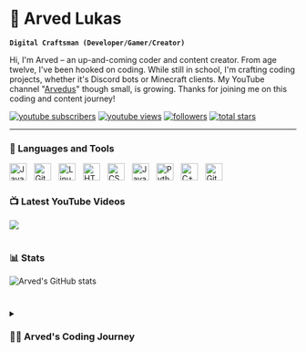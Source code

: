# 🐙 Arved Lukas

**`Digital Craftsman (Developer/Gamer/Creator)`**

Hi, I'm Arved – an up-and-coming coder and content creator. From age twelve, I've been hooked on coding. While still in school, I'm crafting coding projects, whether it's Discord bots or Minecraft clients. My YouTube channel "[Arvedus][youtube]" though small, is growing. Thanks for joining me on this coding and content journey!

   <p align="left">
      <a href="https://www.youtube.com/c/arvedus?sub_confirmation=1">
         <img alt="youtube subscribers" title="Subscribe to my YouTube channel" src="https://custom-icon-badges.demolab.com/youtube/channel/subscribers/UCYtyNuATuCX-XKJibxSmzqA?color=%23E05D44&label=SUBSCRIBE&logo=video&logoColor=white&style=for-the-badge&labelColor=CE4630"/></a> 
      <a href="https://www.youtube.com/c/arvedus">
         <img alt="youtube views" title="YouTube views" src="https://custom-icon-badges.demolab.com/youtube/channel/views/UCYtyNuATuCX-XKJibxSmzqA?color=%23E1AD0E&logo=eye&logoColor=white&style=for-the-badge&labelColor=C79600"/></a> 
      <a href="https://github.com/Arvedus?tab=followers">
         <img alt="followers" title="Follow me on Github" src="https://custom-icon-badges.demolab.com/github/followers/ArvedLukas?color=236ad3&labelColor=1155ba&style=for-the-badge&logo=person-add&label=Follow&logoColor=white"/></a>
      <a href="https://github.com/Arvedus?tab=repositories&sort=stargazers">
         <img alt="total stars" title="Total stars on GitHub" src="https://custom-icon-badges.demolab.com/github/stars/ArvedLukas?color=55960c&style=for-the-badge&labelColor=488207&logo=star"/></a>
   </p>

---

### 🧰 Languages and Tools

<img align="left" alt="Java" width="30px" style="padding-right:10px;" src="https://cdn.jsdelivr.net/gh/devicons/devicon/icons/java/java-original.svg"/>
<img align="left" alt="Git" width="30px" style="padding-right:10px;" src="https://cdn.jsdelivr.net/gh/devicons/devicon/icons/git/git-original.svg" />
<img align="left" alt="Linux" width="30px" style="padding-right:10px;" src="https://cdn.jsdelivr.net/gh/devicons/devicon/icons/linux/linux-original.svg" />
<img align="left" alt="HTML" width="30px" style="padding-right:10px;" src="https://cdn.jsdelivr.net/gh/devicons/devicon/icons/html5/html5-plain.svg" />
<img align="left" alt="CSS" width="30px" style="padding-right:10px;" src="https://cdn.jsdelivr.net/gh/devicons/devicon/icons/css3/css3-plain.svg" />
<img align="left" alt="JavaScript" width="30px" style="padding-right:10px;" src="https://cdn.jsdelivr.net/gh/devicons/devicon/icons/javascript/javascript-plain.svg" />
<img align="left" alt="Python" width="30px" style="padding-right:10px;" src="https://cdn.jsdelivr.net/gh/devicons/devicon/icons/python/python-plain.svg" />
<img align="left" alt="C++" width="30px" style="padding-right:10px;" src="https://cdn.jsdelivr.net/gh/devicons/devicon/icons/cplusplus/cplusplus-line.svg" />
<img align="left" alt="GitHub" width="30px" style="padding-right:10px;" src="https://cdn.jsdelivr.net/gh/devicons/devicon/icons/github/github-original.svg" />
<br />

#

### 📺 Latest YouTube Videos

<!-- BEGIN YOUTUBE-CARDS -->
<!-- END YOUTUBE-CARDS -->

[<img src="https://custom-icon-badges.demolab.com/badge/-Subscribe%20For%20More-red?style=for-the-badge&logo=video&logoColor=white"/>](https://www.youtube.com/c/arvedus?sub_confirmation=1)

#

### 📊 Stats

![Arved's GitHub stats](https://github-readme-stats.vercel.app/api?username=ArvedLukas&show_icons=true&theme=transparent)

<!-- ![GitHub Streak](https://streak-stats.demolab.com?user=ArvedLukas&theme=transparent&border_radius=4.5) -->

#

<details>
 <summary><h3>👨‍💻 Arved's Coding Journey</h3></summary>
   
At the age of 12, I embarked on my coding journey, immersing myself in the world of technology. From crafting Discord bots to developing Minecraft clients, my skills expanded steadily. Over time, my horizons broadened to encompass social media and even delving into Minecraft botnets – a testament to my dedication to exploring the digital landscape.

In 2021, I found my voice on Twitch, sharing my passion and expertise. And now, adding to this journey, I've taken the leap into YouTube content creation. 

While my path has been diverse, one thing remains constant: my insatiable curiosity and determination to evolve. The journey continues, and I'm excited to explore new possibilities and horizons in the world of technology.

[website]: http://arvedus.de
[youtube]: https://youtube.com/arvedus
